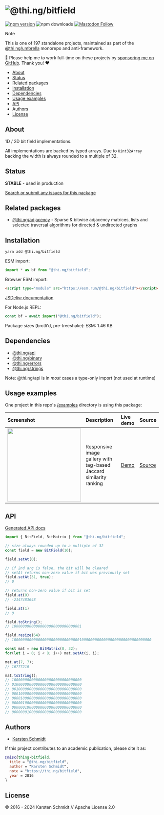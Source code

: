 <!-- This file is generated - DO NOT EDIT! -->
<!-- Please see: https://github.com/thi-ng/umbrella/blob/develop/CONTRIBUTING.md#changes-to-readme-files -->
# ![@thi.ng/bitfield](https://media.thi.ng/umbrella/banners-20230807/thing-bitfield.svg?1ec5b594)

[![npm version](https://img.shields.io/npm/v/@thi.ng/bitfield.svg)](https://www.npmjs.com/package/@thi.ng/bitfield)
![npm downloads](https://img.shields.io/npm/dm/@thi.ng/bitfield.svg)
[![Mastodon Follow](https://img.shields.io/mastodon/follow/109331703950160316?domain=https%3A%2F%2Fmastodon.thi.ng&style=social)](https://mastodon.thi.ng/@toxi)

> [!NOTE]
> This is one of 197 standalone projects, maintained as part
> of the [@thi.ng/umbrella](https://github.com/thi-ng/umbrella/) monorepo
> and anti-framework.
>
> 🚀 Please help me to work full-time on these projects by [sponsoring me on
> GitHub](https://github.com/sponsors/postspectacular). Thank you! ❤️

- [About](#about)
- [Status](#status)
- [Related packages](#related-packages)
- [Installation](#installation)
- [Dependencies](#dependencies)
- [Usage examples](#usage-examples)
- [API](#api)
- [Authors](#authors)
- [License](#license)

## About

1D / 2D bit field implementations.

All implementations are backed by typed arrays. Due to `Uint32Array`
backing the width is always rounded to a multiple of 32.

## Status

**STABLE** - used in production

[Search or submit any issues for this package](https://github.com/thi-ng/umbrella/issues?q=%5Bbitfield%5D+in%3Atitle)

## Related packages

- [@thi.ng/adjacency](https://github.com/thi-ng/umbrella/tree/develop/packages/adjacency) - Sparse & bitwise adjacency matrices, lists and selected traversal algorithms for directed & undirected graphs

## Installation

```bash
yarn add @thi.ng/bitfield
```

ESM import:

```ts
import * as bf from "@thi.ng/bitfield";
```

Browser ESM import:

```html
<script type="module" src="https://esm.run/@thi.ng/bitfield"></script>
```

[JSDelivr documentation](https://www.jsdelivr.com/)

For Node.js REPL:

```js
const bf = await import("@thi.ng/bitfield");
```

Package sizes (brotli'd, pre-treeshake): ESM: 1.46 KB

## Dependencies

- [@thi.ng/api](https://github.com/thi-ng/umbrella/tree/develop/packages/api)
- [@thi.ng/binary](https://github.com/thi-ng/umbrella/tree/develop/packages/binary)
- [@thi.ng/errors](https://github.com/thi-ng/umbrella/tree/develop/packages/errors)
- [@thi.ng/strings](https://github.com/thi-ng/umbrella/tree/develop/packages/strings)

Note: @thi.ng/api is in _most_ cases a type-only import (not used at runtime)

## Usage examples

One project in this repo's
[/examples](https://github.com/thi-ng/umbrella/tree/develop/examples)
directory is using this package:

| Screenshot                                                                                                            | Description                                                        | Live demo                                            | Source                                                                            |
|:----------------------------------------------------------------------------------------------------------------------|:-------------------------------------------------------------------|:-----------------------------------------------------|:----------------------------------------------------------------------------------|
| <img src="https://raw.githubusercontent.com/thi-ng/umbrella/develop/assets/examples/related-images.jpg" width="240"/> | Responsive image gallery with tag-based Jaccard similarity ranking | [Demo](https://demo.thi.ng/umbrella/related-images/) | [Source](https://github.com/thi-ng/umbrella/tree/develop/examples/related-images) |

## API

[Generated API docs](https://docs.thi.ng/umbrella/bitfield/)

```ts
import { BitField, BitMatrix } from "@thi.ng/bitfield";

// size always rounded up to a multiple of 32
const field = new BitField(16);

field.setAt(0);

// if 2nd arg is false, the bit will be cleared
// setAt returns non-zero value if bit was previously set
field.setAt(31, true);
// 0

// returns non-zero value if bit is set
field.at(0)
// -2147483648

field.at(1)
// 0

field.toString();
// 10000000000000000000000000000001

field.resize(64)
// 1000000000000000000000000000000100000000000000000000000000000000

const mat = new BitMatrix(8, 32);
for(let i = 0; i < 8; i++) mat.setAt(i, i);

mat.at(7, 7);
// 16777216

mat.toString();
// 10000000000000000000000000000000
// 01000000000000000000000000000000
// 00100000000000000000000000000000
// 00010000000000000000000000000000
// 00001000000000000000000000000000
// 00000100000000000000000000000000
// 00000010000000000000000000000000
// 00000001000000000000000000000000
```

## Authors

- [Karsten Schmidt](https://thi.ng)

If this project contributes to an academic publication, please cite it as:

```bibtex
@misc{thing-bitfield,
  title = "@thi.ng/bitfield",
  author = "Karsten Schmidt",
  note = "https://thi.ng/bitfield",
  year = 2016
}
```

## License

&copy; 2016 - 2024 Karsten Schmidt // Apache License 2.0
